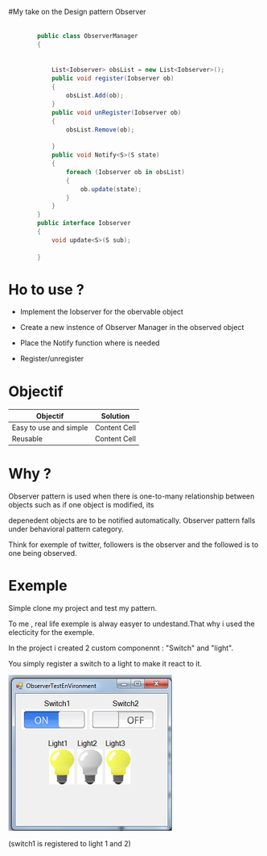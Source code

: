 #My take on the Design pattern  Observer
```csharp

        public class ObserverManager
        {


            List<Iobserver> obsList = new List<Iobserver>();
            public void register(Iobserver ob)
            {
                obsList.Add(ob);
            }
            public void unRegister(Iobserver ob)
            {
                obsList.Remove(ob);

            }
            public void Notify<S>(S state)
            {
                foreach (Iobserver ob in obsList)
                {
                    ob.update(state);
                }
            }
        }
        public interface Iobserver
        {
            void update<S>(S sub);

        }
```
# Ho to use ?

* Implement the Iobserver for the obervable object

* Create a new instence of Observer Manager in the observed object

* Place the Notify function where is needed

* Register/unregister 

# Objectif 

| Objectif  | Solution |
| ------------- | ------------- |
| Easy to use and simple  | Content Cell  |
| Reusable  | Content Cell  |



# Why ?

Observer pattern is used when there is one-to-many relationship between objects such as if one object is modified, its

depenedent objects are to be notified automatically. Observer pattern falls under behavioral pattern category.

Think for exemple of twitter, followers is the observer and the followed is to one being observed.

# Exemple

Simple clone my project and test my pattern.

To me , real life exemple is alway easyer to undestand.That why i used the electicity for the exemple.

In the project i created 2 custom componennt : "Switch" and "light".

You simply register a switch to a light to make it react to it.



![alt tag](https://raw.githubusercontent.com/JGLaferte/Observer/master/lightExemple.png)

(switch1 is registered to light 1 and 2)



  
